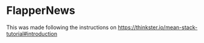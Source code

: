 # FlapperNews
This was made following the instructions on https://thinkster.io/mean-stack-tutorial#introduction
